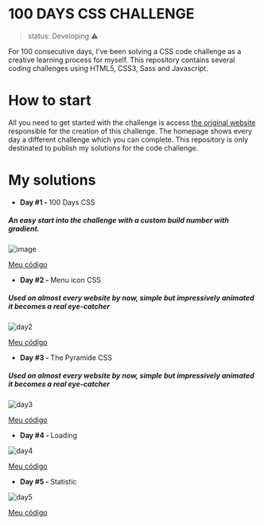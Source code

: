 # 100 DAYS CSS CHALLENGE 
> status: Developing ⚠️

For 100 consecutive days, I've been solving a CSS code challenge as a creative learning process for myself. This repository contains several coding challenges using HTML5, CSS3, Sass and Javascript. 

# How to start
All you need to get started with the challenge is access <a href="https://100dayscss.com">the original website</a> responsible for the creation of this challenge. The homepage shows every day a different challenge which you can complete. This repository is only destinated to publish my solutions for the code challenge.

# My solutions 
+ <strong> Day #1 - </strong> 100 Days CSS
##### An easy start into the challenge with a custom build number with gradient.
![image](https://user-images.githubusercontent.com/83260908/127424071-a323e989-c3a9-4631-a749-04c0791f1eb8.png)

<a href="https://github.com/Camille846/100DaysCSS/tree/master/day-01">Meu código</a>

+ <strong> Day #2 - </strong> Menu icon CSS
##### Used on almost every website by now, simple but impressively animated it becomes a real eye-catcher
![day2](https://user-images.githubusercontent.com/83260908/127424405-1c85c1f4-b513-46de-ba52-0e8861374735.gif)

<a href="https://github.com/Camille846/100DaysCSS/tree/master/day-02">Meu código</a>

+ <strong> Day #3 - </strong> The Pyramide CSS
##### Used on almost every website by now, simple but impressively animated it becomes a real eye-catcher
![day3](https://user-images.githubusercontent.com/83260908/127425249-ceb3fdfb-561b-4181-95df-4f57a1c2a2d3.gif)

<a href="https://github.com/Camille846/100DaysCSS/tree/master/day-03">Meu código</a>

+ <strong> Day #4 - </strong> Loading

![day4](https://user-images.githubusercontent.com/83260908/127425248-90f95f2d-96bc-45fd-a4e7-87ee5f4ddb33.gif)

<a href="https://github.com/Camille846/100DaysCSS/tree/master/day-04">Meu código</a>

+ <strong> Day #5 - </strong> Statistic

![day5](https://user-images.githubusercontent.com/83260908/127425247-666207b1-2e73-4bfb-873d-0a7e1d01a2bc.gif)

<a href="https://github.com/Camille846/100DaysCSS/tree/master/day-05">Meu código</a>
